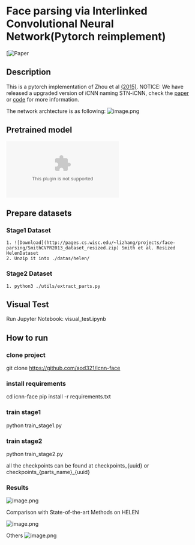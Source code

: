 # Face parsing via Interlinked Convolutional Neural Network(Pytorch reimplement) 
[![Paper](https://arxiv.org/abs/1806.02479)


## Description   
This is a pytorch implementation of Zhou et al [(2015)](https://arxiv.org/abs/1806.02479).
NOTICE: We have released a upgraded version of iCNN naming STN-iCNN, check the [paper](https://arxiv.org/abs/2002.04831) or [code](https://github.com/aod321/stn-icnn) for more information.

The network archtecture is as following:
![image.png](https://i.loli.net/2020/07/11/uysz8nKw3VTAEpe.png)

## Pretrained model
![Stage1+Stage2](https://github.com/aod321/icnn-face/blob/master/utils/test_model_5.zip?raw=true)
   
## Prepare datasets
### Stage1 Dataset
    1. ![Download](http://pages.cs.wisc.edu/~lizhang/projects/face-parsing/SmithCVPR2013_dataset_resized.zip) Smith et al. Resized HelenDataset 
    2. Unzip it into ./datas/helen/
### Stage2 Dataset
    1. python3 ./utils/extract_parts.py

## Visual Test
 Run Jupyter Notebook: visual_test.ipynb
    
## How to run

### clone project   
git clone https://github.com/aod321/icnn-face

### install requirements
cd icnn-face
pip install -r requirements.txt

### train stage1
python train_stage1.py

### train stage2
python train_stage2.py

all the checkpoints can be found at checkpoints_{uuid} or checkpoints_{parts_name}_{uuid}

### Results
![image.png](https://i.loli.net/2020/07/11/7uq3ZTU9aXGsfCc.png)

Comparison with State-of-the-art Methods on HELEN

![image.png](https://i.loli.net/2020/07/11/EcjnUa3GkdPDZSg.png)

Others
![image.png](https://i.loli.net/2020/07/11/9zJunZrc8EpbwNm.png)
